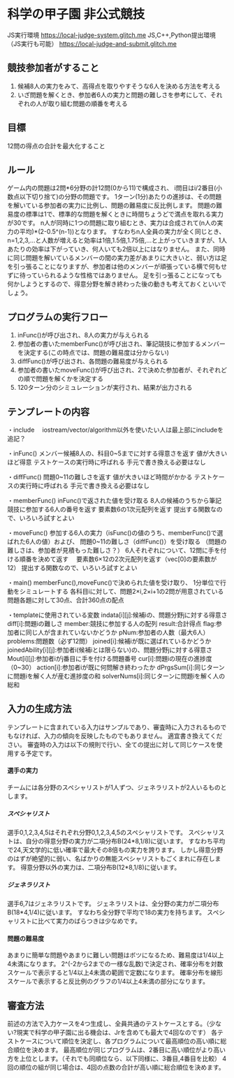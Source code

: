 # 科学の甲子園 非公式競技
JS実行環境
https://local-judge-system.glitch.me
JS,C++,Python提出環境（JS実行も可能）
https://local-judge-and-submit.glitch.me

## 競技参加者がすること
1. 候補8人の実力をみて、高得点を取りやすそうな6人を決める方法を考える
2. いざ問題を解くとき、参加者6人の実力と問題の難しさを参考にして、それぞれの人が取り組む問題の順番を考える

## 目標
 12問の得点の合計を最大化すること

## ルール
ゲーム内の問題は2問\*6分野の計12問(0から11)で構成され、
i問目はi/2番目(小数点以下切り捨て)の分野の問題です。
1ターン(1分)あたりの進捗は、その問題を解いている参加者の実力に比例し、問題の難易度に反比例します。
問題の難易度の標準は1で、標準的な問題を解くときに時間ちょうどで満点を取れる実力が30です。
n人が同時に1つの問題に取り組むとき、実力は合成されて(n人の実力の平均)\*(2-0.5^(n-1))となります。
すなわちn人全員の実力が全く同じとき、n=1,2,3,...と人数が増えると効率は1倍,1.5倍,1.75倍,...と上がっていきますが、1人あたりの効率は下がっていき、何人いても2倍以上にはなりません。
また、同時に同じ問題を解いているメンバーの間の実力差があまりに大きいと、弱い方は足を引っ張ることになりますが、参加者は他のメンバーが頑張っている横で何もせずに待っていられるような性格ではありません。
足を引っ張ることになっても何かしようとするので、得意分野を解き終わった後の動きも考えておくといいでしょう。

## プログラムの実行フロー
1. inFunc()が呼び出され、8人の実力が与えられる
1. 参加者の書いたmemberFunc()が呼び出され、筆記競技に参加するメンバーを決定する(この時点では、問題の難易度は分からない)
1. diffFunc()が呼び出され、各問題の難易度が与えられる
1. 参加者の書いたmoveFunc()が呼び出され、2で決めた参加者が、それぞれどの順で問題を解くかを決定する
1. 120ターン分のシミュレーションが実行され、結果が出力される

## テンプレートの内容
・include
　iostream/vector/algorithm以外を使いたい人は最上部にincludeを追記？

・inFunc()
 メンバー候補8人の、科目0~5までに対する得意さを返す
 値が大きいほど得意
 テストケースの実行時に呼ばれる
 手元で書き換える必要はなし

・diffFunc()
 問題0~11の難しさを返す
 値が大きいほど時間がかかる
 テストケースの実行時に呼ばれる
 手元で書き換える必要はなし

・memberFunc()
 inFunc()で返された値を受け取る
 8人の候補のうちから筆記競技に参加する6人の番号を返す
 要素数6の1次元配列を返す
 提出する関数なので、いろいろ試すとよい

・moveFunc()
 参加する6人の実力（isFunc()の値のうち、memberFunc()で選ばれた6人の値）および、
 問題0~11の難しさ（diffFunc()）を受け取る
 （問題の難しさは、参加者が見積もった難しさ？）
 6人それぞれについて、12問に手を付ける順番を決めて返す　
 要素数6×12の2次元配列を返す（vec[0]の要素数が12）
 提出する関数なので、いろいろ試すとよい

・main()
 memberFunc(),moveFunc()で決められた値を受け取り、
 1分単位で行動をシミュレートする
 各科目iに対して、問題2×i,2×i+1の2問が用意されている
 問題各題に対して30点、合計360点の配点



 ・templateに使用されている変数
 indata[i][j]:候補iの、問題分野jに対する得意さ
 diff[i]:問題iの難しさ
 member:競技に参加する人の配列
 result:合計得点
 flag:参加者に同じ人が含まれていないかどうか
 pNum:参加者の人数（最大6人）
 problems:問題数（必ず12問）
 joined[i]:候補iが既に選ばれているかどうか
 joinedAbility[i][j]:参加者i(候補iとは限らない)の、問題分野jに対する得意さ 
 Mout[i][j]:参加者iがj番目に手を付ける問題番号
 cur[i]:問題iの現在の進捗度（0~30）
 action[i]:参加者iが既に何問解き終わったか
 dPrgsSum[i]:同じターンに問題iを解く人が産む進捗度の和
 solverNums[i]:同じターンに問題iを解く人の総和

## 入力の生成方法
テンプレートに含まれている入力はサンプルであり、審査時に入力されるものでもなければ、入力の傾向を反映したものでもありません。
適宜書き換えてください。
審査時の入力は以下の規則で行い、全ての提出に対して同じケースを使用する予定です。

#### 選手の実力
チームには各分野のスペシャリストが1人ずつ、ジェネラリストが2人いるものとします。

##### スペシャリスト
選手0,1,2,3,4,5はそれぞれ分野0,1,2,3,4,5のスペシャリストです。
スペシャリストは、自分の得意分野の実力が二項分布B(24\*8,1/8)に従います。
すなわち平均で24,天文学的に低い確率で最大その8倍もの実力を誇ります。
しかし得意分野のはずが絶望的に弱い、名ばかりの無能スペシャリストもごくまれに存在します。
得意分野以外の実力は、二項分布B(12\*8,1/8)に従います。

##### ジェネラリスト
選手6,7はジェネラリストです。
ジェネラリストは、全分野の実力が二項分布B(18\*4,1/4)に従います。
すなわち全分野で平均で18の実力を持ちます。
スペシャリストに比べて実力のばらつきは少なめです。

#### 問題の難易度
あまりに簡単な問題やあまりに難しい問題はボツになるため、難易度は1/4以上4未満になります。
2^(-2から2までの一様な乱数)で決定され、確率分布を対数スケールで表示すると1/4以上4未満の範囲で定数になります。
確率分布を線形スケールで表示すると反比例のグラフの1/4以上4未満の部分になります。

## 審査方法
前述の方法で入力ケースを4つ生成し、全員共通のテストケースとする。（少ない?現実で科学の甲子園に出る機会は、Jrを含めても最大で4回なのです）
各テストケースについて順位を決定し、各プログラムについて最高順位の高い順に総合順位を決めます。
最高順位が同じプログラムは、2番目に高い順位がより高い方を上位とします。（それでも同順位なら、以下同様に、3番目,4番目を比較）
4回の順位の組が同じ場合は、4回の点数の合計が高い順に総合順位を決めます。
